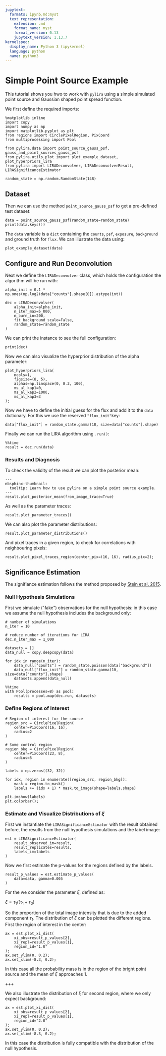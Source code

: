 ```yaml
---
jupytext:
  formats: ipynb,md:myst
  text_representation:
    extension: .md
    format_name: myst
    format_version: 0.13
    jupytext_version: 1.13.7
kernelspec:
  display_name: Python 3 (ipykernel)
  language: python
  name: python3
---
```


# Simple Point Source Example

This tutorial shows you hwo to work with ``pylira`` using a simple simulated
point source and Gaussian shaped point spread function.

We first define the required imports:

```{code-cell} ipython3
%matplotlib inline
import copy
import numpy as np
import matplotlib.pyplot as plt
from regions import CirclePixelRegion, PixCoord
from multiprocessing import Pool

from pylira.data import point_source_gauss_psf, gauss_and_point_sources_gauss_psf
from pylira.utils.plot import plot_example_dataset, plot_hyperpriors_lira
from pylira import LIRADeconvolver, LIRADeconvolverResult, LIRASignificanceEstimator

random_state = np.random.RandomState(148)
```

## Dataset

Then we can use the method `point_source_gauss_psf` to get a pre-defined test
dataset:

```{code-cell} ipython3
data = point_source_gauss_psf(random_state=random_state)
print(data.keys())
```

The `data` variable is a `dict` containing the `counts`, `psf`, `exposure`,
`background` and ground truth for `flux`. We can illustrate the data using:

```{code-cell} ipython3
plot_example_dataset(data)
```

## Configure and Run Deconvolution

Next we define the `LIRADeconvolver` class, which holds the configuration
the algorithm will be run with:

```{code-cell} ipython3
alpha_init = 0.1 * np.ones(np.log2(data["counts"].shape[0]).astype(int))

dec = LIRADeconvolver(
    alpha_init=alpha_init,
    n_iter_max=5_000,
    n_burn_in=200,
    fit_background_scale=False,
    random_state=random_state
)
```

We can print the instance to see the full configuration:

```{code-cell} ipython3
print(dec)
```

Now we can also visualize the hyperprior distribution of the alpha parameter:

```{code-cell} ipython3
plot_hyperpriors_lira(
    ncols=1,
    figsize=(8, 5),
    alphas=np.linspace(0, 0.3, 100),
    ms_al_kap1=0,
    ms_al_kap2=1000,
    ms_al_kap3=3
);
```

Now we have to define the initial guess for the flux and add it to the `data` dictionary.
For this we use the reserved `"flux_init"`key:

```{code-cell} ipython3
data["flux_init"] = random_state.gamma(10, size=data["counts"].shape)
```

Finally we can run the LIRA algorithm using `.run()`:

```{code-cell} ipython3
%%time
result = dec.run(data)
```

### Results and Diagnosis

To check the validity of the result we can plot the posterior mean:

```{code-cell} ipython3
---
nbsphinx-thumbnail:
  tooltip: Learn how to use pylira on a simple point source example.
---
result.plot_posterior_mean(from_image_trace=True)
```

As well as the parameter traces:

```{code-cell} ipython3
result.plot_parameter_traces()
```

We can also plot the parameter distributions:

```{code-cell} ipython3
result.plot_parameter_distributions()
```

And pixel traces in a given region, to check for correlations with neighbouring pixels:

```{code-cell} ipython3
result.plot_pixel_traces_region(center_pix=(16, 16), radius_pix=2);
```

## Significance Estimation

The signifiance estimation follows the method proposed by [Stein et al. 2015](https://ui.adsabs.harvard.edu/abs/2015ApJ...813...66S/abstract).

### Null Hypothesis Simulations

First we simulate ("fake") observations for the null hypothesis: in this case we assume the null hypothesis includes the background only:

```{code-cell} ipython3
# number of simulations
n_iter = 10

# reduce number of iterations for LIRA
dec.n_iter_max = 1_000
```

```{code-cell} ipython3
datasets = []
data_null = copy.deepcopy(data)

for idx in range(n_iter):
    data_null["counts"] = random_state.poisson(data["background"])
    data_null["flux_init"] = random_state.gamma(10, size=data["counts"].shape)
    datasets.append(data_null)
```

```{code-cell} ipython3
%%time
with Pool(processes=8) as pool:
    results = pool.map(dec.run, datasets)
```

### Define Regions of Interest

```{code-cell} ipython3
# Region of interest for the source 
region_src = CirclePixelRegion(
    center=PixCoord(16, 16),
    radius=2
)

# Some control region 
region_bkg = CirclePixelRegion(
    center=PixCoord(23, 8),
    radius=5
)

labels = np.zeros((32, 32))

for idx, region in enumerate([region_src, region_bkg]):
    mask = region.to_mask()
    labels += (idx + 1) * mask.to_image(shape=labels.shape)
```

```{code-cell} ipython3
plt.imshow(labels)
plt.colorbar();
```

### Estimate and Visualize Distributions of $\xi$

First we instantiate the `LIRASignificanceEstimator` with the result obtained before, the results from the null hypothesis simulations and the label image:

```{code-cell} ipython3
est = LIRASignificanceEstimator(
    result_observed_im=result,
    result_replicates=results,
    labels_im=labels
)
```

Now we first estimate the p-values for the regions defined by the labels.

```{code-cell} ipython3
result_p_values = est.estimate_p_values(
    data=data, gamma=0.005
)
```

For the we consider the parameter $\xi$, defined as:

$\xi = \tau_1 / (\tau_1 + \tau_0)$

So the proportion of the total image intensity that is due to the added component $\tau_1$. The distribution of $\xi$ can be plotted the different regions. First the region of interest in the center:

```{code-cell} ipython3
ax = est.plot_xi_dist(
    xi_obs=result_p_values[2],
    xi_repl=result_p_values[1],
    region_id="1.0"
);
ax.set_ylim(0, 0.2);
ax.set_xlim(-8.3, 0.2);
```

In this case all the probability mass is in the region of the bright point source and the mean of $\xi$ approaches 1.

+++

We also illustrate the distribution of $\xi$ for second region, where we only expect background:

```{code-cell} ipython3
ax = est.plot_xi_dist(
    xi_obs=result_p_values[2],
    xi_repl=result_p_values[1],
    region_id="2.0"
);
ax.set_ylim(0, 0.2);
ax.set_xlim(-8.3, 0.2);
```

In this case the distribution is fully compatible with the distribution of the null hypothesis.

```{code-cell} ipython3

```
